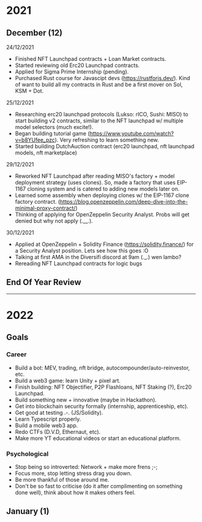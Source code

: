 # 2021
## December (12)
24/12/2021
- Finished NFT Launchpad contracts + Loan Market contracts.
- Started reviewing old Erc20 Launchpad contracts.
- Applied for Sigma Prime Internship (pending).
- Purchased Rust course for Javascipt devs (https://rustforjs.dev/). Kind of want to build all my contracts in Rust and be a first mover on Sol, KSM + Dot.

25/12/2021
- Researching erc20 launchpad protocols (Lukso: rICO, Sushi: MISO) to start building v2 contracts, similar to the NFT launchpad w/ multiple model selectors (much excite!).
- Began building tutorial game (https://www.youtube.com/watch?v=b8YUfee_pzc). Very refreshing to learn something new.
- Started building DutchAuction contract (erc20 launchpad, nft launchpad models, nft marketplace)

29/12/2021
- Reworked NFT Launchpad after reading MISO's factory + model deployment strategy (uses clones). So, made a factory that uses EIP-1167 cloning system and is catered to adding new models later on.
- Learned some assembly when deploying clones w/ the EIP-1167 clone factory contract. (https://blog.openzeppelin.com/deep-dive-into-the-minimal-proxy-contract/)
- Thinking of applying for OpenZeppelin Security Analyst. Probs will get denied but why not apply (.__.).

30/12/2021
- Applied at OpenZeppelin + Solidity Finance (https://solidity.finance/) for a Security Analyst position. Lets see how this goes :O
- Talking at first AMA in the Diversifi discord at 9am (._.) wen lambo?
- Rereading NFT Launchpad contracts for logic bugs

## End Of Year Review

---

# 2022
## Goals
### Career
- Build a bot: MEV, trading, nft bridge, autocompounder/auto-reinvestor, etc.
- Build a web3 game: learn Unity + pixel art.
- Finish building: NFT Objectifier, P2P Flashloans, NFT Staking (?), Erc20 Launchpad.
- Build something new + innovative (maybe in Hackathon).
- Get into blockchain security formally (internship, apprenticeship, etc).
- Get good at testing .-. (JS/Solidity).
- Learn Typescript properly.
- Build a mobile web3 app.
- Redo CTFs (D.V.D, Ethernaut, etc).
- Make more YT educational videos or start an educational platform.
### Psychological
- Stop being so introverted: Network + make more frens ;-;
- Focus more, stop letting stress drag you down.
- Be more thankful of those around me.
- Don't be so fast to criticise (do it after complimenting on something done well), think about how it makes others feel.

## January (1)